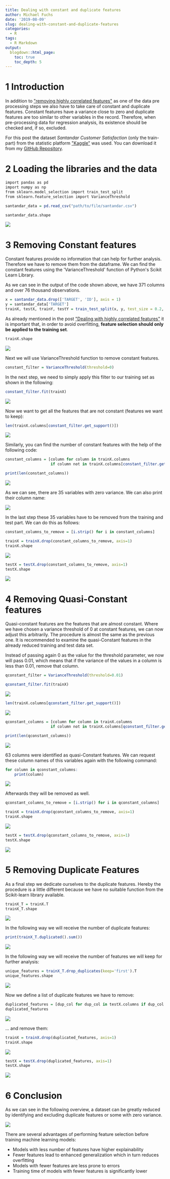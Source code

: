 ```yaml
---
title: Dealing with constant and duplicate features
author: Michael Fuchs
date: '2019-08-09'
slug: dealing-with-constant-and-duplicate-features
categories:
  - R
tags:
  - R Markdown
output:
  blogdown::html_page:
    toc: true
    toc_depth: 5
---
```


 
# 1 Introduction

In addition to ["removing highly correlated features"](https://michael-fuchs-python.netlify.com/2019/07/28/dealing-with-highly-correlated-features/) as one of the data pre processing steps we also have to take care of constant and duplicate features. Constant features have a variance close to zero and duplicate features are too similar to other variables in the record. Therefore, when pre-processing data for regression analysis, its existence should be checked and, if so, excluded.


For this post the dataset *Santandar Customer Satisfaction* (only the train-part) from the statistic platform ["Kaggle"](https://www.kaggle.com/c/santander-customer-satisfaction/data) was used. You can download it from my [GitHub Repository](https://github.com/MFuchs1989/Datasets-and-Miscellaneous/tree/main/datasets).


# 2 Loading the libraries and the data




```r
import pandas as pd
import numpy as np
from sklearn.model_selection import train_test_split
from sklearn.feature_selection import VarianceThreshold
```



```r
santandar_data = pd.read_csv("path/to/file/santandar.csv")
```



```r
santandar_data.shape
```

![](/post/2019-08-09-dealing-with-constant-and-duplicate-features_files/p16p1.png)


# 3 Removing Constant features

Constant features provide no information that can help for further analysis. Therefore we have to remove them from the dataframe. We can find the constant features using the 'VarianceThreshold' function of Python's Scikit Learn Library. 

As we can see in the output of the code shown above, we have 371 columns and over 76 thousand observations.



```r
x = santandar_data.drop(['TARGET', 'ID'], axis = 1)
y = santandar_data['TARGET']
trainX, testX, trainY, testY = train_test_split(x, y, test_size = 0.2, random_state=45)
```


As already mentioned in the post ["Dealing with highly correlated features"](https://michael-fuchs-python.netlify.com/2019/07/28/dealing-with-highly-correlated-features/) it is important that, in order to avoid overfitting, **feature selection should only be applied to the training set**.



```r
trainX.shape
```

![](/post/2019-08-09-dealing-with-constant-and-duplicate-features_files/p16p2.png)


Next we will use VarianceThreshold function to remove constant features.


```r
constant_filter = VarianceThreshold(threshold=0)
```

In the next step, we need to simply apply this filter to our training set as shown in the following:


```r
constant_filter.fit(trainX)
```

![](/post/2019-08-09-dealing-with-constant-and-duplicate-features_files/p16p3.png)


Now we want to get all the features that are not constant (features we want to keep):


```r
len(trainX.columns[constant_filter.get_support()])
```

![](/post/2019-08-09-dealing-with-constant-and-duplicate-features_files/p16p4.png)


Similarly, you can find the number of constant features with the help of the following code:



```r
constant_columns = [column for column in trainX.columns
                    if column not in trainX.columns[constant_filter.get_support()]]

print(len(constant_columns))
```

![](/post/2019-08-09-dealing-with-constant-and-duplicate-features_files/p16p5.png)



As we can see, there are 35 variables with zero variance.
We can also print their column name:



![](/post/2019-08-09-dealing-with-constant-and-duplicate-features_files/p16p6.png)


In the last step these 35 variables have to be removed from the training and test part.
We can do this as follows:



```r
constant_columns_to_remove = [i.strip() for i in constant_columns]
```



```r
trainX = trainX.drop(constant_columns_to_remove, axis=1)
trainX.shape
```

![](/post/2019-08-09-dealing-with-constant-and-duplicate-features_files/p16p7.png)




```r
testX = testX.drop(constant_columns_to_remove, axis=1)
testX.shape
```

![](/post/2019-08-09-dealing-with-constant-and-duplicate-features_files/p16p8.png)



# 4 Removing Quasi-Constant features


Quasi-constant features are the features that are almost constant. Where we have chosen a variance threshold of 0 at constant features, we can now adjust this arbitrarily. The procedure is almost the same as the previous one. It is recommended to examine the quasi-Constant features in the already reduced training and test data set.



Instead of passing again 0 as the value for the threshold parameter, we now will pass 0.01, which means that if the variance of the values in a column is less than 0.01, remove that column.




```r
qconstant_filter = VarianceThreshold(threshold=0.01)
```



```r
qconstant_filter.fit(trainX)
```

![](/post/2019-08-09-dealing-with-constant-and-duplicate-features_files/p16p9.png)




```r
len(trainX.columns[qconstant_filter.get_support()])
```

![](/post/2019-08-09-dealing-with-constant-and-duplicate-features_files/p16p10.png)




```r
qconstant_columns = [column for column in trainX.columns
                    if column not in trainX.columns[qconstant_filter.get_support()]]

print(len(qconstant_columns))
```

![](/post/2019-08-09-dealing-with-constant-and-duplicate-features_files/p16p11.png)


63 columns were identified as quasi-Constant features. We can request these column names of this variables again with the following command:



```r
for column in qconstant_columns:
    print(column)
```

![](/post/2019-08-09-dealing-with-constant-and-duplicate-features_files/p16p12.png)


Afterwards they will be removed as well.


```r
qconstant_columns_to_remove = [i.strip() for i in qconstant_columns]
```



```r
trainX = trainX.drop(qconstant_columns_to_remove, axis=1)
trainX.shape
```

![](/post/2019-08-09-dealing-with-constant-and-duplicate-features_files/p16p13.png)



```r
testX = testX.drop(qconstant_columns_to_remove, axis=1)
testX.shape
```

![](/post/2019-08-09-dealing-with-constant-and-duplicate-features_files/p16p14.png)




# 5 Removing Duplicate Features

As a final step we dedicate ourselves to the duplicate features.
Hereby the procedure is a little different because we have no suitable function from the Scikit-learn library available.




```r
trainX_T = trainX.T
trainX_T.shape
```

![](/post/2019-08-09-dealing-with-constant-and-duplicate-features_files/p16p15.png)




In the following way we will receive the number of duplicate features:


```r
print(trainX_T.duplicated().sum())
```

![](/post/2019-08-09-dealing-with-constant-and-duplicate-features_files/p16p16.png)


In the following way we will receive the number of features we will keep for further analysis:


```r
unique_features = trainX_T.drop_duplicates(keep='first').T
unique_features.shape
```

![](/post/2019-08-09-dealing-with-constant-and-duplicate-features_files/p16p17.png)


Now we define a list of duplicate features we have to remove:


```r
duplicated_features = [dup_col for dup_col in testX.columns if dup_col not in unique_features.columns]
duplicated_features
```

![](/post/2019-08-09-dealing-with-constant-and-duplicate-features_files/p16p18.png)


... and remove them:


```r
trainX = trainX.drop(duplicated_features, axis=1)
trainX.shape
```

![](/post/2019-08-09-dealing-with-constant-and-duplicate-features_files/p16p19.png)





```r
testX = testX.drop(duplicated_features, axis=1)
testX.shape
```

![](/post/2019-08-09-dealing-with-constant-and-duplicate-features_files/p16p20.png)



# 6 Conclusion

As we can see in the following overview, a dataset can be greatly reduced by identifying and excluding duplicate features or some with zero variance. 

![](/post/2019-08-09-dealing-with-constant-and-duplicate-features_files/p16p21.png)



There are several advantages of performing feature selection before training machine learning models:

+ Models with less number of features have higher explainability
+ Fewer features lead to enhanced generalization which in turn reduces overfitting
+ Models with fewer features are less prone to errors
+ Training time of models with fewer features is significantly lower



